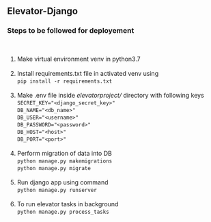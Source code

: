 **<h2>Elevator-Django**</h2>
**<h3>Steps to be followed for deployement</h3>**<br>
1) Make virtual environment venv in python3.7<br><br>
2) Install requirements.txt file in activated venv using<br> ```pip install -r requirements.txt```<br><br>
3) Make .env file inside *elevatorproject/* directory with following keys<br>
`SECRET_KEY="<django_secret_key>"`<br>
`DB_NAME="<db_name>"`<br>
`DB_USER="<username>"`<br>
`DB_PASSWORD="<password>"`<br>
`DB_HOST="<host>"`<br>
`DB_PORT="<port>"`<br><br>
4) Perform migration of data into DB<br>
```python manage.py makemigrations```<br>
```python manage.py migrate```<br><br>
5) Run django app using command<br>
`python manage.py runserver`<br><br>
6) To run elevator tasks in background<br>
`python manage.py process_tasks`


